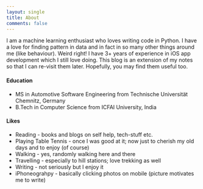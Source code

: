 ```yaml
---
layout: single
title: About
comments: false
---
```


I am a machine learning enthusiast who loves writing code in Python. I have a love for finding pattern in data and in fact in so many other things around me (like behaviour). Weird right! I have 3+ years of experience in iOS app development which I still love doing. This blog is an extension of my notes so that I can re-visit them later. Hopefully, you may find them useful too. 

#### Education
* MS in Automotive Software Engineering from Technische Universität Chemnitz, Germany
* B.Tech in Computer Science from ICFAI University, India

#### Likes
* Reading - books and blogs on self help, tech-stuff etc.
* Playing Table Tennis - once I was good at it; now just to cherish my old days and to enjoy (of course)
* Walking - yes, randomly walking here and there
* Travelling - especially to hill stations; love trekking as well
* Writing - not seriously but I enjoy it
* iPhoneograhpy - basically clicking photos on mobile (picture motivates me to write)

